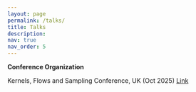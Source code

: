 ```yaml
---
layout: page
permalink: /talks/
title: Talks
description:  
nav: true
nav_order: 5
---
```



**Conference Organization**

Kernels, Flows and Sampling Conference, UK (Oct 2025) [Link](https://sites.google.com/view/kernels-flows-and-sampling/home)




